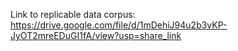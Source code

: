 Link to replicable data corpus: https://drive.google.com/file/d/1mDehiJ94u2b3vKP-JyOT2mreEDuGI1fA/view?usp=share_link
